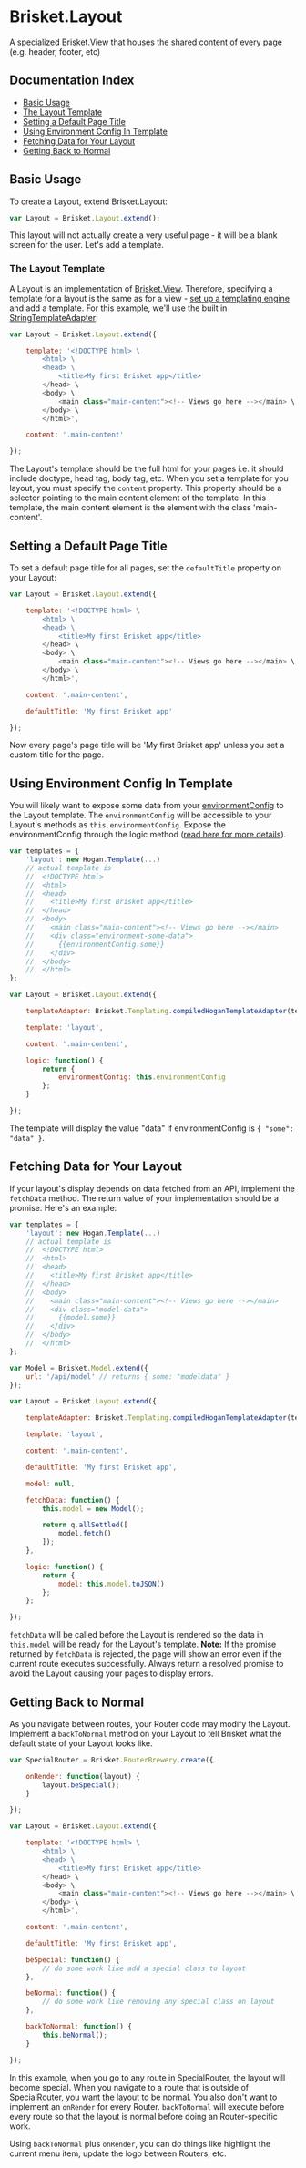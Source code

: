 Brisket.Layout
============

A specialized Brisket.View that houses the shared content of every page (e.g. header, footer, etc)

## Documentation Index

* [Basic Usage](#basic-usage)
* [The Layout Template](#the-layout-template)
* [Setting a Default Page Title](#setting-a-default-page-title)
* [Using Environment Config In Template](#using-environment-config-in-template)
* [Fetching Data for Your Layout](#fetching-data-for-your-layout)
* [Getting Back to Normal](#getting-back-to-normal)

## Basic Usage
To create a Layout, extend Brisket.Layout:

```js
var Layout = Brisket.Layout.extend();
```

This layout will not actually create a very useful page - it will be a blank screen for the user. Let's add a template.

### The Layout Template
A Layout is an implementation of [Brisket.View](brisket.view.md). Therefore, specifying a template for a layout is the same as for a view - [set up a templating engine](brisket.view.md#setting-a-templating-engine) and add a template. For this example, we'll use the built in [StringTemplateAdapter](brisket.templating.stringtemplateadapter.md):

```js
var Layout = Brisket.Layout.extend({

    template: '<!DOCTYPE html> \
        <html> \
        <head> \
            <title>My first Brisket app</title>
        </head> \
        <body> \
            <main class="main-content"><!-- Views go here --></main> \
        </body> \
        </html>',

    content: '.main-content'

});
```

The Layout's template should be the full html for your pages i.e. it should include doctype, head tag, body tag, etc. When you set a template for you layout, you must specify the `content` property. This property should be a selector pointing to the main content element of the template. In this template, the main content element is the element with the class 'main-content'.

## Setting a Default Page Title
To set a default page title for all pages, set the `defaultTitle` property on your Layout:

```js
var Layout = Brisket.Layout.extend({

    template: '<!DOCTYPE html> \
        <html> \
        <head> \
            <title>My first Brisket app</title>
        </head> \
        <body> \
            <main class="main-content"><!-- Views go here --></main> \
        </body> \
        </html>',

    content: '.main-content',

    defaultTitle: 'My first Brisket app'

});
```

Now every page's page title will be 'My first Brisket app' unless you set a custom title for the page.

## Using Environment Config In Template
You will likely want to expose some data from your [environmentConfig](brisket.createserver.md#environmentConfig) to the Layout template. The `environmentConfig` will be accessible to your Layout's methods as `this.environmentConfig`. Expose the environmentConfig through the logic method ([read here for more details](brisket.view.md#exposing-data-to-a-template)).

```js
var templates = {
    'layout': new Hogan.Template(...)
    // actual template is
    //  <!DOCTYPE html>
    //  <html>
    //  <head>
    //    <title>My first Brisket app</title>
    //  </head>
    //  <body>
    //    <main class="main-content"><!-- Views go here --></main>
    //    <div class="environment-some-data">
    //      {{environmentConfig.some}}
    //    </div>
    //  </body>
    //  </html>
};

var Layout = Brisket.Layout.extend({

    templateAdapter: Brisket.Templating.compiledHoganTemplateAdapter(templates),

    template: 'layout',

    content: '.main-content',

    logic: function() {
        return {
            environmentConfig: this.environmentConfig
        };
    }

});
```

The template will display the value "data" if environmentConfig is `{ "some": "data" }`.

## Fetching Data for Your Layout
If your layout's display depends on data fetched from an API, implement the `fetchData` method. The return value of your implementation should be a promise. Here's an example:

```js
var templates = {
    'layout': new Hogan.Template(...)
    // actual template is
    //  <!DOCTYPE html>
    //  <html>
    //  <head>
    //    <title>My first Brisket app</title>
    //  </head>
    //  <body>
    //    <main class="main-content"><!-- Views go here --></main>
    //    <div class="model-data">
    //      {{model.some}}
    //    </div>
    //  </body>
    //  </html>
};

var Model = Brisket.Model.extend({
    url: '/api/model' // returns { some: "modeldata" }
});

var Layout = Brisket.Layout.extend({

    templateAdapter: Brisket.Templating.compiledHoganTemplateAdapter(templates),

    template: 'layout',

    content: '.main-content',

    defaultTitle: 'My first Brisket app',

    model: null,

    fetchData: function() {
        this.model = new Model();

        return q.allSettled([
            model.fetch()
        ]);
    },

    logic: function() {
        return {
            model: this.model.toJSON()
        };
    };

});
```

`fetchData` will be called before the Layout is rendered so the data in `this.model` will be ready for the Layout's template. **Note:** If the promise returned by `fetchData` is rejected, the page will show an error even if the current route executes successfully. Always return a resolved promise to avoid the Layout causing your pages to display errors.

## Getting Back to Normal
As you navigate between routes, your Router code may modify the Layout. Implement a `backToNormal` method on your Layout to tell Brisket what the default state of your Layout looks like.

```js
var SpecialRouter = Brisket.RouterBrewery.create({

    onRender: function(layout) {
        layout.beSpecial();
    }

});

var Layout = Brisket.Layout.extend({

    template: '<!DOCTYPE html> \
        <html> \
        <head> \
            <title>My first Brisket app</title>
        </head> \
        <body> \
            <main class="main-content"><!-- Views go here --></main> \
        </body> \
        </html>',

    content: '.main-content',

    defaultTitle: 'My first Brisket app',

    beSpecial: function() {
        // do some work like add a special class to layout
    },

    beNormal: function() {
        // do some work like removing any special class on layout
    },

    backToNormal: function() {
        this.beNormal();
    }

});
```

In this example, when you go to any route in SpecialRouter, the layout will become special. When you navigate to a route that is outside of SpecialRouter, you want the layout to be normal. You also don't want to implement an `onRender` for every Router. `backToNormal` will execute before every route so that the layout is normal before doing an Router-specific work.

Using `backToNormal` plus `onRender`, you can do things like highlight the current menu item, update the logo between Routers, etc.
